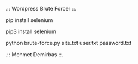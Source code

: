 .::  Wordpress Brute Forcer  ::.

pip install selenium 

pip3 install selenium

python brute-force.py site.txt user.txt password.txt


.:: Mehmet Demirbaş ::.
